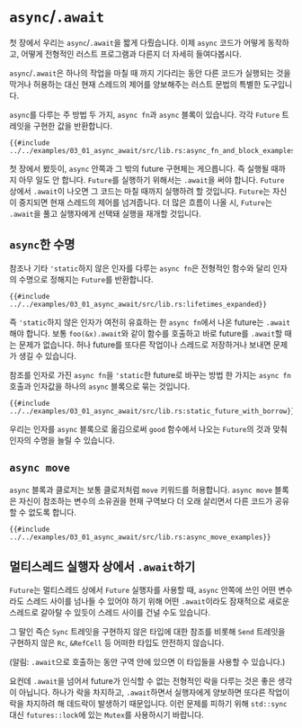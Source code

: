 # `async`/`.await`

첫 장에서 우리는 `async`/`.await`을 짧게 다뤘습니다. 이제 `async` 코드가
어떻게 동작하고, 어떻게 전형적인 러스트 프로그램과 다른지 더 자세히 들여다봅시다.

`async`/`.await`은 하나의 작업을 마칠 때 까지 기다리는 동안 다른 코드가 실행되는 것을 
막거나 허용하는 대신 현재 스레드의 제어를 양보해주는 러스트 문법의 특별한 도구입니다.

`async`를 다루는 주 방법 두 가지, `async fn`과 `async` 블록이 있습니다. 각각 `Future` 
트레잇을 구현한 값을 반환합니다.

```rust,edition2018,ignore
{{#include ../../examples/03_01_async_await/src/lib.rs:async_fn_and_block_examples}}
```

첫 장에서 봤듯이, `async` 안쪽과 그 밖의 future 구현체는 게으릅니다. 즉 실행될 때까지 아무 
일도 안 합니다. `Future`를 실행하기 위해서는 `.await`을 써야 합니다. `Future` 상에서 
`.await`이 나오면 그 코드는 마칠 때까지 실행하려 할 것입니다. `Future`는 자신이 중지되면 
현재 스레드의 제어를 넘겨줍니다. 더 많은 흐름이 나올 시, `Future`는 `.await`을 풀고 실행자에게 
선택돼 실행을 재개할 것입니다.

## `async`한 수명

참조나 기타 `'static`하지 않은 인자를 다루는 `async fn`은 전형적인 함수와 달리 인자의 수명으로 
정해지는 `Future`를 반환합니다.

```rust,edition2018,ignore
{{#include ../../examples/03_01_async_await/src/lib.rs:lifetimes_expanded}}
```

즉 `'static`하지 않은 인자가 여전히 유효하는 한 `async fn`에서 나온 future는 `.await`해야 
합니다. 보통 `foo(&x).await`와 같이 함수를 호출하고 바로 future를 `.await`할 때는 문제가 
없습니다. 허나 future를 또다른 작업이나 스레드로 저장하거나 보내면 문제가 생길 수 있습니다.

참조를 인자로 가진 `async fn`을 `'static`한 future로 바꾸는 방법 한 가지는 `async fn` 호출과 
인자값을 하나의 `async` 블록으로 묶는 것입니다.

```rust,edition2018,ignore
{{#include ../../examples/03_01_async_await/src/lib.rs:static_future_with_borrow}}
```

우리는 인자를 `async` 블록으로 옮김으로써 `good` 함수에서 나오는 `Future`의 것과 맞춰 인자의 
수명을 늘릴 수 있습니다.

## `async move`

`async` 블록과 클로저는 보통 클로저처럼 `move` 키워드를 허용합니다. `async move` 블록은
자신이 참조하는 변수의 소유권을 현재 구역보다 더 오래 살리면서 다른 코드가 공유할 수 없도록 합니다.

```rust,edition2018,ignore
{{#include ../../examples/03_01_async_await/src/lib.rs:async_move_examples}}
```

## 멀티스레드 실행자 상에서 `.await`하기

`Future`는 멀티스레드 상에서 `Future` 실행자를 사용할 때, `async` 안쪽에 쓰인 어떤 
변수라도 스레드 사이를 넘나들 수 있어야 하기 위해 어떤 `.await`이라도 잠재적으로 새로운 
스레드로 갈아탈 수 있듯이 스레드 사이를 건널 수도 있습니다.

그 말인 즉슨 `Sync` 트레잇을 구현하지 않은 타입에 대한 참조를 비롯해 `Send` 트레잇을 
구현하지 않은 `Rc`, `&RefCell` 등 어떠한 타입도 안전하지 않습니다.

(알림: `.await`으로 호출하는 동안 구역 안에 있으면 이 타입들을 사용할 수 있습니다.)

요컨데 `.await`을 넘어서 future가 인식할 수 없는 전형적인 락을 다루는 것은 좋은 생각이 
아닙니다. 하나가 락을 차지하고, `.await`하면서 실행자에게 양보하면 또다른 작업이 락을 차지하려 
해 데드락이 발생하기 때문입니다. 이런 문제를 피하기 위해 `std::sync` 대신 `futures::lock`에 
있는 `Mutex`를 사용하시기 바랍니다.

[the first chapter]: ../01_getting_started/04_async_await_primer.md